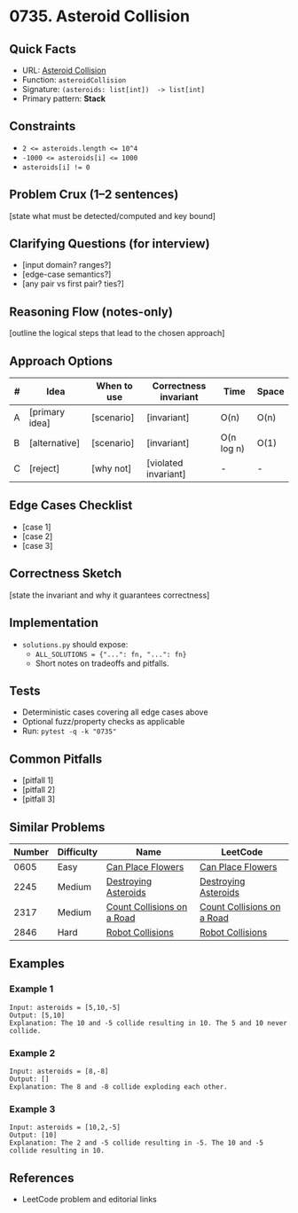 # 0735. Asteroid Collision

## Quick Facts

- URL: [Asteroid Collision](https://leetcode.com/problems/asteroid-collision/)
- Function: `asteroidCollision`
- Signature: `(asteroids: list[int])  -> list[int]`
- Primary pattern: **Stack**

## Constraints

- `2 <= asteroids.length <= 10^4`
- `-1000 <= asteroids[i] <= 1000`
- `asteroids[i] != 0`

## Problem Crux (1–2 sentences)

[state what must be detected/computed and key bound]

## Clarifying Questions (for interview)

- [input domain? ranges?]
- [edge-case semantics?]
- [any pair vs first pair? ties?]

## Reasoning Flow (notes-only)

[outline the logical steps that lead to the chosen approach]

## Approach Options

| # | Idea | When to use | Correctness invariant | Time | Space |
|---|------|-------------|-----------------------|------|-------|
| A | [primary idea] | [scenario] | [invariant] | O(n) | O(n) |
| B | [alternative] | [scenario] | [invariant] | O(n log n) | O(1) |
| C | [reject] | [why not] | [violated invariant] | - | - |

## Edge Cases Checklist

- [case 1]
- [case 2]
- [case 3]

## Correctness Sketch

[state the invariant and why it guarantees correctness]

## Implementation

- `solutions.py` should expose:
  - `ALL_SOLUTIONS = {"...": fn, "...": fn}`
  - Short notes on tradeoffs and pitfalls.

## Tests

- Deterministic cases covering all edge cases above
- Optional fuzz/property checks as applicable
- Run: `pytest -q -k "0735"`

## Common Pitfalls

- [pitfall 1]
- [pitfall 2]
- [pitfall 3]

## Similar Problems

| Number | Difficulty | Name | LeetCode |
|---|---|---|---|
| 0605 | Easy | [Can Place Flowers](../0605-can-place-flowers/readme.md) | [Can Place Flowers](https://leetcode.com/problems/can-place-flowers/) |
| 2245 | Medium | [Destroying Asteroids](../2245-destroying-asteroids/readme.md) | [Destroying Asteroids](https://leetcode.com/problems/destroying-asteroids/) |
| 2317 | Medium | [Count Collisions on a Road](../2317-count-collisions-on-a-road/readme.md) | [Count Collisions on a Road](https://leetcode.com/problems/count-collisions-on-a-road/) |
| 2846 | Hard | [Robot Collisions](../2846-robot-collisions/readme.md) | [Robot Collisions](https://leetcode.com/problems/robot-collisions/) |

## Examples

### Example 1

```text
Input: asteroids = [5,10,-5]
Output: [5,10]
Explanation: The 10 and -5 collide resulting in 10. The 5 and 10 never collide.
```

### Example 2

```text
Input: asteroids = [8,-8]
Output: []
Explanation: The 8 and -8 collide exploding each other.
```

### Example 3

```text
Input: asteroids = [10,2,-5]
Output: [10]
Explanation: The 2 and -5 collide resulting in -5. The 10 and -5 collide resulting in 10.
```

## References

- LeetCode problem and editorial links
